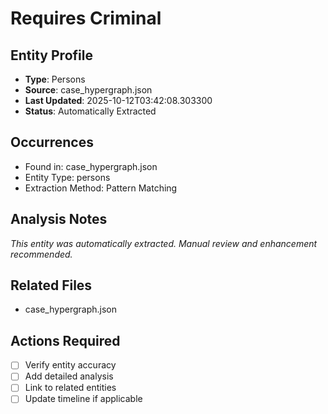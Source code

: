 # Requires Criminal

## Entity Profile
- **Type**: Persons
- **Source**: case_hypergraph.json
- **Last Updated**: 2025-10-12T03:42:08.303300
- **Status**: Automatically Extracted

## Occurrences
- Found in: case_hypergraph.json
- Entity Type: persons
- Extraction Method: Pattern Matching

## Analysis Notes
*This entity was automatically extracted. Manual review and enhancement recommended.*

## Related Files
- case_hypergraph.json

## Actions Required
- [ ] Verify entity accuracy
- [ ] Add detailed analysis
- [ ] Link to related entities
- [ ] Update timeline if applicable
